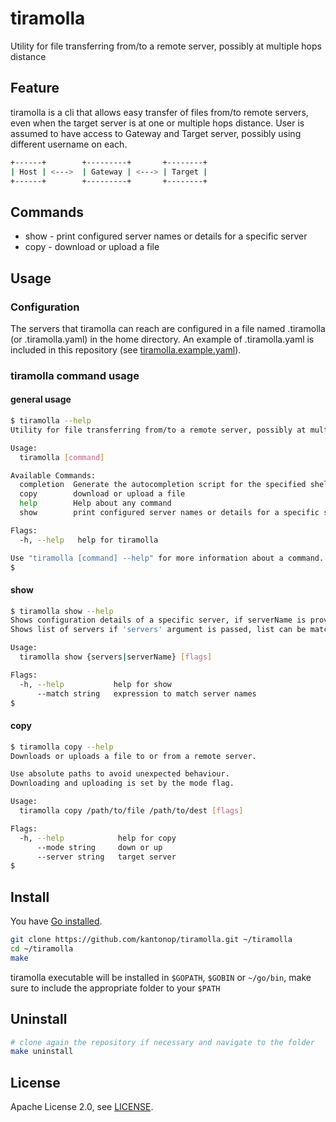 # tiramolla

Utility for file transferring from/to a remote server, possibly at multiple hops distance

## Feature

tiramolla is a cli that allows easy transfer of files from/to remote servers, even when the target server is at one or multiple hops distance.
User is assumed to have access to Gateway and Target server, possibly using different username on each.

```sh
+------+        +---------+       +--------+
| Host | <--->  | Gateway | <---> | Target |
+------+        +---------+       +--------+
```

## Commands

* show - print configured server names or details for a specific server
* copy - download or upload a file

## Usage

### Configuration

The servers that tiramolla can reach are configured in a file named .tiramolla (or .tiramolla.yaml) in the home directory.
An example of .tiramolla.yaml is included in this repository (see [tiramolla.example.yaml](tiramolla.example.yaml)).

### tiramolla command usage

#### general usage
```sh
$ tiramolla --help
Utility for file transferring from/to a remote server, possibly at multiple hops distance

Usage:
  tiramolla [command]

Available Commands:
  completion  Generate the autocompletion script for the specified shell
  copy        download or upload a file
  help        Help about any command
  show        print configured server names or details for a specific server

Flags:
  -h, --help   help for tiramolla

Use "tiramolla [command] --help" for more information about a command.
$
```

#### show
```sh
$ tiramolla show --help
Shows configuration details of a specific server, if serverName is provided.
Shows list of servers if 'servers' argument is passed, list can be matched against a regular expression if the flag is provided.

Usage:
  tiramolla show {servers|serverName} [flags]

Flags:
  -h, --help           help for show
      --match string   expression to match server names
$
```

#### copy
```sh
$ tiramolla copy --help
Downloads or uploads a file to or from a remote server.

Use absolute paths to avoid unexpected behaviour.
Downloading and uploading is set by the mode flag.

Usage:
  tiramolla copy /path/to/file /path/to/dest [flags]

Flags:
  -h, --help            help for copy
      --mode string     down or up
      --server string   target server
$
```

## Install

You have [Go installed](https://go.dev/doc/install).
```sh
git clone https://github.com/kantonop/tiramolla.git ~/tiramolla
cd ~/tiramolla
make
```

tiramolla executable will be installed in `$GOPATH`, `$GOBIN` or `~/go/bin`, make sure to include the appropriate folder to your `$PATH`

## Uninstall

```sh
# clone again the repository if necessary and navigate to the folder
make uninstall
```

## License

Apache License 2.0, see [LICENSE](LICENSE).
